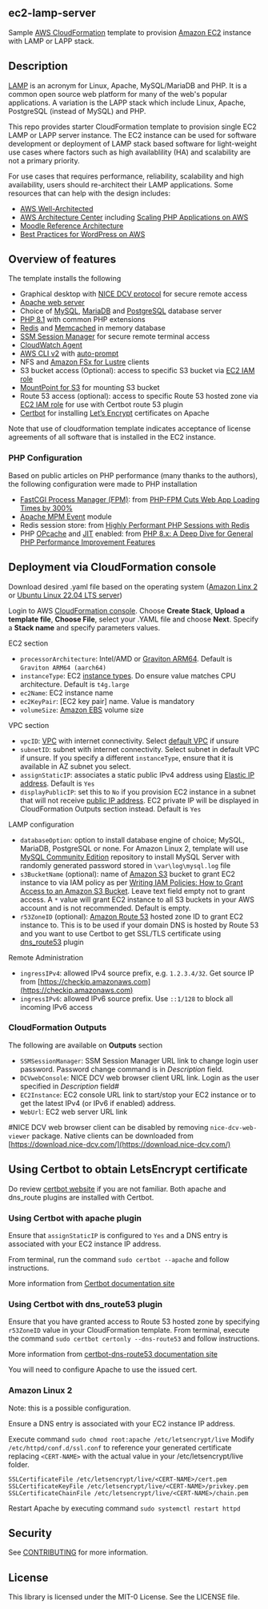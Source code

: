 ## ec2-lamp-server
Sample [AWS CloudFormation](https://aws.amazon.com/cloudformation/) template to provision [Amazon EC2](https://aws.amazon.com/ec2/) instance with LAMP or LAPP stack.

## Description
[LAMP](https://aws.amazon.com/what-is/lamp-stack/) is an acronym for Linux, Apache, MySQL/MariaDB and PHP. It is a common open source web platform for many of the web's popular applications.  A variation is the LAPP stack which include Linux, Apache, PostgreSQL (instead of MySQL) and PHP. 

This repo provides starter CloudFormation template to provision single EC2 LAMP or LAPP server instance. The EC2 instance can be used for software development or deployment of LAMP stack based software for light-weight use cases where factors such as high availablility (HA) and scalability are not a primary priority. 

For use cases that requires performance, reliability, scalability and high availability, users should re-architect their LAMP applications. Some resources that can help with the design includes:
- [AWS Well-Architected](https://aws.amazon.com/architecture/well-architected/)
- [AWS Architecture Center](https://aws.amazon.com/architecture) including [Scaling PHP Applications on AWS](https://d1.awsstatic.com/architecture-diagrams/ArchitectureDiagrams/scaling-PHP-applications-on-AWS-ra.pdf)
- [Moodle Reference Architecture](https://docs.aws.amazon.com/architecture-diagrams/latest/moodle-learning-management-system-on-aws/moodle-learning-management-system-on-aws.html)
- [Best Practices for WordPress on AWS](https://docs.aws.amazon.com/whitepapers/latest/best-practices-wordpress/reference-architecture.html)

## Overview of features
The template installs the following
- Graphical desktop with [NICE DCV protocol](https://aws.amazon.com/hpc/dcv/) for secure remote access
- [Apache web server](https://www.apache.org/)
- Choice of [MySQL](https://www.mysql.com/), [MariaDB](https://mariadb.org/) and [PostgreSQL](https://www.postgresql.org/) database server
- [PHP 8.1](https://www.php.net/releases/8.1/en.php) with common PHP extensions
- [Redis](https://redis.io/) and [Memcached](https://memcached.org/) in memory database
- [SSM Session Manager](https://docs.aws.amazon.com/systems-manager/latest/userguide/session-manager.html) for secure remote terminal access
- [CloudWatch Agent](https://docs.aws.amazon.com/AmazonCloudWatch/latest/monitoring/Install-CloudWatch-Agent.html)
- [AWS CLI v2](https://aws.amazon.com/blogs/developer/aws-cli-v2-is-now-generally-available/) with [auto-prompt](https://docs.aws.amazon.com/cli/latest/userguide/cli-usage-parameters-prompting.html)
- NFS and [Amazon FSx for Lustre](https://aws.amazon.com/fsx/lustre/) clients
- S3 bucket access (Optional): access to specific S3 bucket via [EC2 IAM role](https://docs.aws.amazon.com/AWSEC2/latest/UserGuide/iam-roles-for-amazon-ec2.html)
- [MountPoint for S3](https://aws.amazon.com/blogs/aws/mountpoint-for-amazon-s3-generally-available-and-ready-for-production-workloads/) for mounting S3 bucket
- Route 53 access (optional): access to specific Route 53 hosted zone via [EC2 IAM role](https://docs.aws.amazon.com/AWSEC2/latest/UserGuide/iam-roles-for-amazon-ec2.html) for use with Certbot route 53 plugin
- [Certbot](https://certbot.eff.org/) for installing [Let’s Encrypt](https://letsencrypt.org/) certificates on Apache

  
Note that use of cloudformation template indicates acceptance of license agreements of all software that is installed in the EC2 instance. 


### PHP Configuration
Based on public articles on PHP performance (many thanks to the authors), the following configuration were made to PHP installation

- [FastCGI Process Manager (FPM)](https://www.php.net/manual/en/install.fpm.php): from [PHP-FPM Cuts Web App Loading Times by 300%](https://www.cloudways.com/blog/php-fpm-on-cloud/) 
- [Apache MPM Event](https://httpd.apache.org/docs/2.4/mod/event.html) module
- Redis session store: from [Highly Performant PHP Sessions with Redis](https://levelup.gitconnected.com/highly-performant-php-sessions-with-redis-b2dc17b4f4e4)
- PHP [OPcache](https://www.php.net/manual/en/book.opcache.php) and [JIT](https://php.watch/versions/8.0/JIT) enabled: from [PHP 8.x: A Deep Dive for General PHP Performance Improvement Features](https://accesto.com/blog/php-performance-improvement-features/)


## Deployment via CloudFormation console
Download desired .yaml file based on the operating system ([Amazon Linx 2](https://aws.amazon.com/amazon-linux-2/) or [Ubuntu Linux 22.04 LTS server](https://releases.ubuntu.com/jammy/)) 

Login to AWS [CloudFormation console](https://console.aws.amazon.com/cloudformation/home#/stacks/create/template). Choose **Create Stack**, **Upload a template file**, **Choose File**, select your .YAML file and choose **Next**. Specify a **Stack name** and specify parameters values. 

EC2 section
- `processorArchitecture`: Intel/AMD or [Graviton ARM64](https://aws.amazon.com/ec2/graviton/). Default is `Graviton ARM64 (aarch64)`
- `instanceType`: EC2 [instance types](https://aws.amazon.com/ec2/instance-types/). Do ensure value matches CPU architecture. Default is `t4g.large`
- `ec2Name`: EC2 instance name 
- `ec2KeyPair`: [EC2 key pair] name. Value is mandatory
- `volumeSize`: [Amazon EBS](https://docs.aws.amazon.com/AWSEC2/latest/UserGuide/AmazonEBS.html) volume size

VPC section
- `vpcID`: [VPC](https://docs.aws.amazon.com/vpc/latest/userguide/what-is-amazon-vpc.html) with internet connectivity. Select [default VPC](https://docs.aws.amazon.com/vpc/latest/userguide/default-vpc.html) if unsure
- `subnetID`: subnet with internet connectivity. Select subnet in default VPC if unsure. If you specify a different `instanceType`, ensure that it is available in AZ subnet you select. 
- `assignStaticIP`: associates a static public IPv4 address using [Elastic IP address](https://docs.aws.amazon.com/AWSEC2/latest/UserGuide/elastic-ip-addresses-eip.html). Default is `Yes`
- `displayPublicIP`: set this to `No` if you provision EC2 instance in a subnet that will not receive [public IP address](https://docs.aws.amazon.com/AWSEC2/latest/UserGuide/using-instance-addressing.html#concepts-public-addresses). EC2 private IP will be displayed in CloudFormation Outputs section instead. Default is `Yes`

LAMP configuration
- `databaseOption`: option to install database engine of choice;  MySQL, MariaDB, PostgreSQL or none. For Amazon Linux 2, template will use [MySQL Community Edition](https://www.mysql.com/products/community/) repository to install MySQL Server with randomly generated password stored in `\var\log\mysql.log` file
- `s3BucketName` (optional): name of [Amazon S3](https://aws.amazon.com/s3/) bucket to grant EC2 instance to via IAM policy as per [Writing IAM Policies: How to Grant Access to an Amazon S3 Bucket](https://aws.amazon.com/blogs/security/writing-iam-policies-how-to-grant-access-to-an-amazon-s3-bucket/).  Leave text field empty not to grant access. A `*` value will grant EC2 instance to all S3 buckets in your AWS account and is not recommended. Default is empty.
- `r53ZoneID` (optional): [Amazon Route 53](https://aws.amazon.com/route53/) hosted zone ID to grant EC2 instance to. This is to be used if your domain DNS is hosted by Route 53 and you want to use Certbot to get SSL/TLS certificate using [dns_route53](https://certbot-dns-route53.readthedocs.io/) plugin

Remote Administration
- `ingressIPv4`: allowed IPv4 source prefix, e.g. `1.2.3.4/32`. Get source IP from [https://checkip.amazonaws.com](https://checkip.amazonaws.com)
- `ingressIPv6`: allowed IPv6 source prefix. Use `::1/128` to block all incoming IPv6 access


### CloudFormation Outputs
The following are available on **Outputs** section 
- `SSMSessionManager`: SSM Session Manager URL link to change login user password. Password change command is in *Description* field.
- `DCVwebConsole`: NICE DCV web browser client URL link. Login as the user specified in *Description* field# 
- `EC2Instance`: EC2 console URL link to start/stop your EC2 instance or to get the latest IPv4 (or IPv6 if enabled) address.
- `WebUrl`: EC2 web server URL link

#NICE DCV web browser client can be disabled by removing `nice-dcv-web-viewer` package. Native clients can be downloaded from [https://download.nice-dcv.com/](https://download.nice-dcv.com/)

## Using Certbot to obtain LetsEncrypt certificate
Do review [certbot website](https://certbot.eff.org/) if you are not familiar.
Both apache and dns_route plugins are installed with Certbot.

### Using Certbot with apache plugin
Ensure that `assignStaticIP` is configured to `Yes` and a DNS entry is associated with your EC2 instance IP address.

From terminal, run the command `sudo certbot --apache` and follow instructions.

More information from [Certbot documentation site](https://eff-certbot.readthedocs.io/en/stable/using.html#apache)

### Using Certbot with dns_route53 plugin
Ensure that you have granted access to Route 53 hosted zone by specifying `r53ZoneID` value in your CloudFormation template.
From terminal, execute the command `sudo certbot certonly --dns-route53` and follow instructions.  

More information from [certbot-dns-route53 documentation site](https://certbot-dns-route53.readthedocs.io)


You will need to configure Apache to use the issued cert. 

### Amazon Linux 2
Note: this is a possible configuration. 

Ensure a DNS entry is associated with your EC2 instance IP address.

Execute command `sudo chmod root:apache /etc/letsencrypt/live`
Modify `/etc/httpd/conf.d/ssl.conf` to reference your generated certificate replacing `<CERT-NAME>` with the actual value in your /etc/letsencrypt/live folder.
```
SSLCertificateFile /etc/letsencrypt/live/<CERT-NAME>/cert.pem
SSLCertificateKeyFile /etc/letsencrypt/live/<CERT-NAME>/privkey.pem
SSLCertificateChainFile /etc/letsencrypt/live/<CERT-NAME>/chain.pem
```
Restart Apache by executing command `sudo systemctl restart httpd`

## Security

See [CONTRIBUTING](CONTRIBUTING.md#security-issue-notifications) for more information.

## License

This library is licensed under the MIT-0 License. See the LICENSE file.

